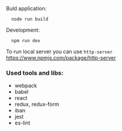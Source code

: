 Buld application:
```shell
  node run build
```

Development:
```shell
  npm run dev
```

To run local server you can use `http-server`
https://www.npmjs.com/package/http-server


### Used tools and libs:

- webpack
- babel
- react
- redux, redux-form
- iban
- jest
- es-lint
